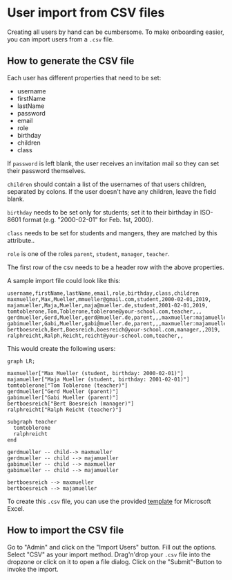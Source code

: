 # User import from CSV files

Creating all users by hand can be cumbersome.
To make onboarding easier, you can import users from a `.csv` file.

## How to generate the CSV file

Each user has different properties that need to be set:

- username
- firstName
- lastName
- password
- email
- role
- birthday
- children
- class

If `password` is left blank, the user receives an invitation mail so they can set their password themselves.

`children` should contain a list of the usernames of that users children, separated by colons.
If the user doesn't have any children, leave the field blank.

`birthday` needs to be set only for students; set it to their birthday in ISO-8601 format (e.g. "2000-02-01" for Feb. 1st, 2000).

`class` needs to be set for students and mangers, they are matched by this attribute..

`role` is one of the roles `parent`, `student`, `manager`, `teacher`.

The first row of the csv needs to be a header row with the above properties.

A sample import file could look like this:

```csv
username,firstName,lastName,email,role,birthday,class,children
maxmueller,Max,Mueller,mmueller@gmail.com,student,2000-02-01,2019,
majamueller,Maja,Mueller,maja@mueller.de,student,2001-02-01,2019,
tomtoblerone,Tom,Toblerone,toblerone@your-school.com,teacher,,,
gerdmueller,Gerd,Mueller,gerd@mueller.de,parent,,,maxmueller:majamueller
gabimueller,Gabi,Mueller,gabi@mueller.de,parent,,,maxmueller:majamueller
bertboesreich,Bert,Boesreich,boesreich@your-school.com,manager,,2019,
ralphreicht,Ralph,Reicht,reicht@your-school.com,teacher,,
```

This would create the following users:

```mermaid
graph LR;

maxmueller["Max Mueller (student, birthday: 2000-02-01)"]
majamueller["Maja Mueller (student, birthday: 2001-02-01)"]
tomtoblerone["Tom Toblerone (teacher)"]
gerdmueller["Gerd Mueller (parent)"]
gabimueller["Gabi Mueller (parent)"]
bertboesreich["Bert Boesreich (manager)"]
ralphreicht["Ralph Reicht (teacher)"]

subgraph teacher
  tomtoblerone
  ralphreicht
end

gerdmueller -- child--> maxmueller
gerdmueller -- child --> majamueller
gabimueller -- child --> maxmueller
gabimueller -- child --> majamueller

bertboesreich --> maxmueller
bertboesreich --> majamueller
```

To create this `.csv` file, you can use the provided [template](https://gitlab.com/Skn0tt/EntE/raw/master/docs/assets/User%20Import%20Template.xlsx?inline=false) for Microsoft Excel.

## How to import the CSV file

Go to "Admin" and click on the "Import Users" button.
Fill out the options.
Select "CSV" as your import method.
Drag'n'drop your `.csv` file into the dropzone or click on it to open a file dialog.
Click on the "Submit"-Button to invoke the import.
